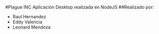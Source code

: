 #Plague INC
Aplicación Desktop realizada en NodeJS 
##Realizado por:
* Raul Hernandez	
* Eddy Valencia  	
* Leonard Mendoza 	